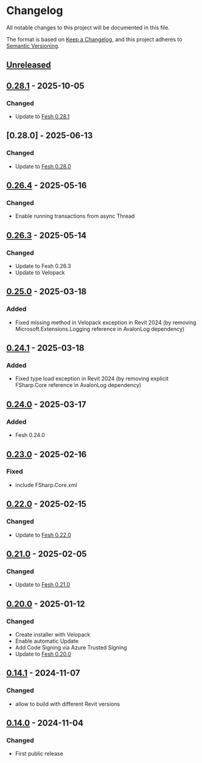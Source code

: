 # Changelog

All notable changes to this project will be documented in this file.

The format is based on [Keep a Changelog](https://keepachangelog.com/en/1.0.0/),
and this project adheres to [Semantic Versioning](https://semver.org/spec/v2.0.0.html).

## [Unreleased]

## [0.28.1] - 2025-10-05
### Changed
- Update to [Fesh 0.28.1](https://github.com/goswinr/Fesh/blob/main/CHANGELOG.md#0281)

## [0.28.0] - 2025-06-13
### Changed
- Update to [Fesh 0.28.0](https://github.com/goswinr/Fesh/blob/main/CHANGELOG.md#0280)

## [0.26.4] - 2025-05-16
### Changed
- Enable running transactions from async Thread

## [0.26.3] - 2025-05-14
### Changed
- Update to Fesh 0.26.3
- Update to Velopack

## [0.25.0] - 2025-03-18
### Added
- Fixed missing method in Velopack exception in Revit 2024
(by removing Microsoft.Extensions.Logging reference in AvalonLog dependency)

## [0.24.1] - 2025-03-18
### Added
- Fixed type load exception in Revit 2024
(by removing explicit FSharp.Core reference in AvalonLog dependency)

## [0.24.0] - 2025-03-17
### Added
- Fesh 0.24.0

## [0.23.0] - 2025-02-16
### Fixed
- include FSharp.Core.xml

## [0.22.0] - 2025-02-15
### Changed
- Update to [Fesh 0.22.0](https://github.com/goswinr/Fesh/blob/main/CHANGELOG.md)

## [0.21.0] - 2025-02-05
### Changed
- Update to [Fesh 0.21.0](https://github.com/goswinr/Fesh/blob/main/CHANGELOG.md)

## [0.20.0] - 2025-01-12
### Changed
- Create installer with Velopack
- Enable  automatic Update
- Add Code Signing via Azure Trusted Signing
- Update to [Fesh 0.20.0](https://github.com/goswinr/Fesh/blob/main/CHANGELOG.md)

## [0.14.1] - 2024-11-07
### Changed
- allow to build with different Revit versions

## [0.14.0] - 2024-11-04
### Changed
- First public release


[Unreleased]: https://github.com/goswinr/Fesh.Revit/compare/0.28.1...HEAD
[0.28.1]: https://github.com/goswinr/Fesh.Revit/compare/0.26.4...0.28.1
[0.26.4]: https://github.com/goswinr/Fesh.Revit/compare/0.26.3...0.26.4
[0.26.3]: https://github.com/goswinr/Fesh.Revit/compare/0.25.0...0.26.3
[0.25.0]: https://github.com/goswinr/Fesh.Revit/compare/0.24.1...0.25.0
[0.24.1]: https://github.com/goswinr/Fesh.Revit/compare/0.24.0...0.24.1
[0.24.0]: https://github.com/goswinr/Fesh.Revit/compare/0.23.0...0.24.0
[0.23.0]: https://github.com/goswinr/Fesh.Revit/compare/0.22.0...0.23.0
[0.22.0]: https://github.com/goswinr/Fesh.Revit/compare/0.21.0...0.22.0
[0.21.0]: https://github.com/goswinr/Fesh.Revit/compare/0.20.0...0.21.0
[0.20.0]: https://github.com/goswinr/Fesh.Revit/compare/0.14.1...0.20.0
[0.14.1]: https://github.com/goswinr/Fesh.Revit/compare/0.14.0...0.14.1
[0.14.0]: https://github.com/goswinr/Fesh.Revit/releases/tag/0.14.0

